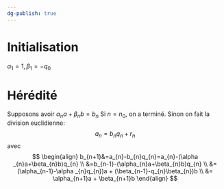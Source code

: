 ```yaml
---
dg-publish: true
---
```


# Initialisation

$\alpha_{1}=1, \beta_{1}=-q_{0}$

# Hérédité

Supposons avoir $\alpha_{n}a+\beta_{n}b=b_{n}$
Si $n=n_{0}$, on a terminé.
Sinon on fait la division euclidienne:
$$
a_{n}=b_{n}q_{n}+r_{n}
$$
avec 
$$
\begin{align}
b_{n+1}&=a_{n}-b_{n}q_{n}=a_{n}-(\alpha _{n}a+\beta_{n}b)q_{n} \\
&=b_{n-1}-(\alpha_{n}a+\beta_{n}b)q_{n} \\
&= (\alpha_{n-1}-\alpha _{n}q_{n})a + (\beta_{n-1}-q_{n}\beta_{n})b \\
&= \alpha_{n+1}a + \beta_{n+1}b
\end{align}
$$
